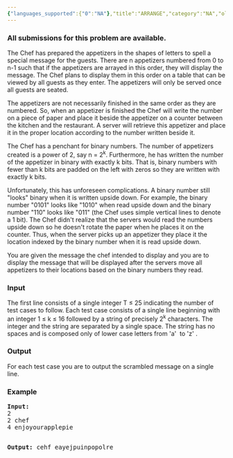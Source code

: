 ```yaml
---
{"languages_supported":{"0":"NA"},"title":"ARRANGE","category":"NA","old_version":true,"problem_code":"ARRANGE","tags":{"0":"NA"},"layout":"problem"}
---
```


<h3> All submissions for this problem are available. </h3><p>The Chef has prepared the appetizers in the shapes of letters to spell a special message for the guests. There are n appetizers numbered from 0 to n-1 such that if the appetizers are arrayed in this order, they will display the message. The Chef plans to display them in this order on a table that can be viewed by all guests as they enter. The appetizers will only be served once all guests are seated.</p>
<p>The appetizers are not necessarily finished in the same order as they are numbered. So, when an appetizer is finished the Chef will write the number on a piece of paper and place it beside the appetizer on a counter between the kitchen and the restaurant. A server will retrieve this appetizer and place it in the proper location according to the number written beside it.</p>
<p>The Chef has a penchant for binary numbers. The number of appetizers created is a power of 2, say n = 2<sup>k</sup>. Furthermore, he has written the number of the appetizer in binary with exactly k bits. That is, binary numbers with fewer than k bits are padded on the left with zeros so they are written with exactly k bits.</p>
<p>Unfortunately, this has unforeseen complications. A binary number still "looks" binary when it is written upside down. For example, the binary number "0101" looks like "1010" when read upside down and the binary number "110" looks like "011" (the Chef uses simple vertical lines to denote a 1 bit). The Chef didn't realize that the servers would read the numbers upside down so he doesn't rotate the paper when he places it on the counter. Thus, when the server picks up an appetizer they place it the location indexed by the binary number when it is read upside down.</p>
<p>You are given the message the chef intended to display and you are to display the message that will be displayed after the servers move all appetizers to their locations based on the binary numbers they read.</p>
<h3>Input</h3>
<p>The first line consists of a single integer T ≤    25 indicating the number of test cases to follow. Each test case consists of a single line beginning with an integer 1 ≤    k ≤    16 followed by a string of precisely 2<sup>k</sup> characters. The integer and the string are separated by a single space. The string has no spaces and is composed only of lower case letters from 'a'  to 'z' .</p>
<h3>Output</h3>
<p>For each test case you are to output the scrambled message on a single line.</p>
<h3>Example</h3>
<pre><b>Input:</b>
2
2 chef
4 enjoyourapplepie

<b>Output:</b>
cehf
eayejpuinpopolre
</pre>
<p></p>    